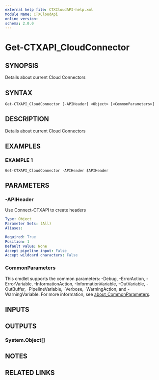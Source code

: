```yaml
---
external help file: CTXCloudAPI-help.xml
Module Name: CTXCloudApi
online version:
schema: 2.0.0
---
```


# Get-CTXAPI_CloudConnector

## SYNOPSIS
Details about current Cloud Connectors

## SYNTAX

```
Get-CTXAPI_CloudConnector [-APIHeader] <Object> [<CommonParameters>]
```

## DESCRIPTION
Details about current Cloud Connectors

## EXAMPLES

### EXAMPLE 1
```
Get-CTXAPI_CloudConnector -APIHeader $APIHeader
```

## PARAMETERS

### -APIHeader
Use Connect-CTXAPI to create headers

```yaml
Type: Object
Parameter Sets: (All)
Aliases:

Required: True
Position: 1
Default value: None
Accept pipeline input: False
Accept wildcard characters: False
```

### CommonParameters
This cmdlet supports the common parameters: -Debug, -ErrorAction, -ErrorVariable, -InformationAction, -InformationVariable, -OutVariable, -OutBuffer, -PipelineVariable, -Verbose, -WarningAction, and -WarningVariable. For more information, see [about_CommonParameters](http://go.microsoft.com/fwlink/?LinkID=113216).

## INPUTS

## OUTPUTS

### System.Object[]
## NOTES

## RELATED LINKS
